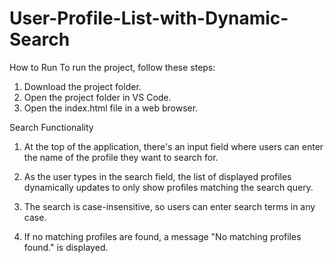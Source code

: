# User-Profile-List-with-Dynamic-Search


How to Run
To run the project, follow these steps:

1. Download the project folder.
2. Open the project folder in VS Code.
3. Open the index.html file in a web browser.


Search Functionality

1. At the top of the application, there's an input field where users can enter the name of the profile they want to search for.

2. As the user types in the search field, the list of displayed profiles dynamically updates to only show profiles matching the search query.

3. The search is case-insensitive, so users can enter search terms in any case.

4. If no matching profiles are found, a message "No matching profiles found." is displayed.